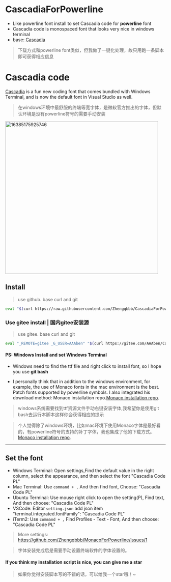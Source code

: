 # CascadiaForPowerline
- Like powerline font install to set Cascadia code for **powerline** font
- Cascadia code is monospaced font that looks very nice in windows terminal
- base: [Cascadia](https://github.com/microsoft/cascadia-code)
> 下载方式和powerline font类似，但我做了一键化处理，故只用跑一条脚本即可获得相应信息

# Cascadia code
[Cascadia](https://github.com/microsoft/cascadia-code) is a fun new coding font that comes bundled with Windows Terminal, and is now the default font in Visual Studio as well.
> 在windows环境中最舒服的终端等宽字体，是微软官方推出的字体，但默认环境是没有powerline符号的需要手动安装


<img src="https://tva2.sinaimg.cn/large/6ccee0e1gy1gx0ozz1x1pj20dc064q3s.jpg" alt="16385175925746" width="480" data-width="480" data-height="220">

## Install
> use github. base curl and git
```sh
eval "$(curl https://raw.githubusercontent.com/Zhengqbbb/CascadiaForPowerline/main/install.sh)"
```

### Use gitee install | 国内gitee安装源
> use gitee. base curl and git
```sh
eval "_REMOTE=gitee _G_USER=AAAben" "$(curl https://gitee.com/AAAben/CascadiaForPowerline/raw/main/install.sh)"
```

#### PS: Windows Install and set Windows Terminal
- Windows need to find the ttf file and right click to install font, so I hope you use **git bash**

- I personally think that in addition to the windows environment, for example, the use of Monaco fonts in the mac environment is the best. Patch fonts supported by powerline symbols. I also integrated his download method: Monaco installation repo.[Monaco installation repo](https://github.com/Zhengqbbb/MonacoForPowerline).
> windows系统需要找到ttf资源文件手动右键安装字体,我希望你是使用git bash去运行本脚本这样你会获得相应的提示

> 个人觉得除了windows环境，比如mac环境下使用Monaco字体是最好看的，有powerline符号的支持的补丁字体，我也集成了他的下载方式。[Monaco installation repo](https://github.com/Zhengqbbb/MonacoForPowerline).

---

## Set the font
- Windows Terminal: Open settings,Find the default value in the right column, select the appearance, and then select the font "Cascadia Code PL"
- Mac Terminal: Use `command + ,` And then find font, Choose: "Cascadia Code PL"
- Ubuntu Terminal: Use mouse right click to open the setting(P), Find text, And then choose: "Cascadia Code PL"
- VSCode: Editor `setting.json` add json item "terminal.integrated.fontFamily": "Cascadia Code PL"
- iTerm2: Use `command + ,` Find Profiles - Text - Font, And then choose: "Cascadia Code PL"

> More settings: https://github.com/Zhengqbbb/MonacoForPowerline/issues/1

> 字体安装完成后是需要手动设置终端软件的字体设置的。

#### If you think my installation script is nice, you can give me a star
> 如果你觉得安装脚本写的不错的话，可以给我一个star哦！~